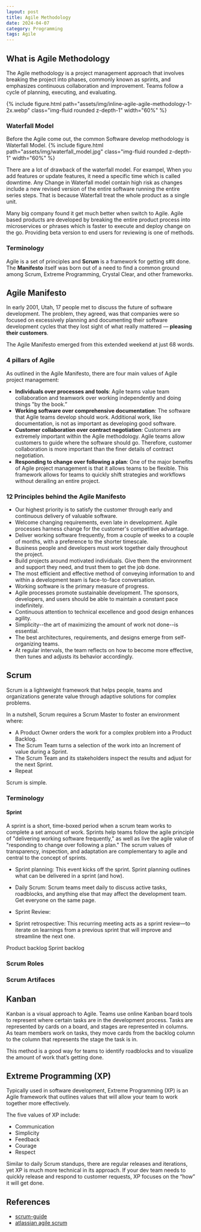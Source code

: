 ```yaml
---
layout: post
title: Agile Methodology
date: 2024-04-07
category: Programming
tags: Agile 
---
```


## What is Agile Methodology

The Agile methodology is a project management approach that involves breaking the project into phases, commonly known as sprints, and emphasizes continuous collaboration and improvement. Teams follow a cycle of planning, executing, and evaluating.

{% include figure.html path="assets/img/inline-agile-agile-methodology-1-2x.webp" class="img-fluid rounded z-depth-1" width="60%" %}

### Waterfall Model
Before the Agile come out, the common Software develop methodology is Waterfall Model. 
{% include figure.html path="assets/img/waterfall_model.jpg" class="img-fluid rounded z-depth-1" width="60%" %}

There are a lot of drawback of the waterfall model. For exampel, When you add features or update features, it need a specific time which is called downtime. Any Change in Waterfall model contain high risk as changes include a new revised version of the entire software running the entire series steps. That is because Waterfall treat the whole product as a single unit. 

Many big company found it get much better when switch to Agile. Agile based products are developed by breaking the entire product process into microservices or phrases which is faster to execute and deploy change on the go. Providing beta version to end users for reviewing is one of methods.

### Terminology

Agile is a set of principles and **Scrum** is a framework for getting s#it done.  
The **Manifesto** itself was born out of a need to find a common ground among Scrum, Extreme Programming, Crystal Clear, and other frameworks.

## Agile Manifesto

In early 2001, Utah, 17 people met to discuss the future of software development. 
The problem, they agreed, was that companies were so focused on excessively planning and documenting their software development cycles that they lost sight of what really mattered — **pleasing their customers**.

The Agile Manifesto emerged from this extended weekend at just 68 words.


### 4 pillars of Agile

As outlined in the Agile Manifesto, there are four main values of Agile project management:

- **Individuals over processes and tools**: Agile teams value team collaboration and teamwork over working independently and doing things "by the book.”
- **Working software over comprehensive documentation**: The software that Agile teams develop should work. Additional work, like documentation, is not as important as developing good software.
- **Customer collaboration over contract negotiation**: Customers are extremely important within the Agile methodology. Agile teams allow customers to guide where the software should go. Therefore, customer collaboration is more important than the finer details of contract negotiation.
- **Responding to change over following a plan**: One of the major benefits of Agile project management is that it allows teams to be flexible. This framework allows for teams to quickly shift strategies and workflows without derailing an entire project.

### 12 Principles behind the Agile Manifesto

- Our highest priority is to satisfy the customer through early and continuous delivery of valuable software.
- Welcome changing requirements, even late in development. Agile processes harness change for the customer's competitive advantage.
- Deliver working software frequently, from a couple of weeks to a couple of months, with a preference to the shorter timescale.
- Business people and developers must work together daily throughout the project.
- Build projects around motivated individuals. Give them the environment and support they need, and trust them to get the job done.
- The most efficient and effective method of conveying information to and within a development team is face-to-face conversation.
- Working software is the primary measure of progress.
- Agile processes promote sustainable development. The sponsors, developers, and users should be able to maintain a constant pace indefinitely.
- Continuous attention to technical excellence and good design enhances agility.
- Simplicity--the art of maximizing the amount of work not done--is essential.
- The best architectures, requirements, and designs emerge from self-organizing teams.
- At regular intervals, the team reflects on how to become more effective, then tunes and adjusts its behavior accordingly.


## Scrum

Scrum is a lightweight framework that helps people, teams and organizations generate value through adaptive solutions for complex problems.

In a nutshell, Scrum requires a Scrum Master to foster an environment where:
- A Product Owner orders the work for a complex problem into a Product Backlog.
- The Scrum Team turns a selection of the work into an Increment of value during a Sprint.
- The Scrum Team and its stakeholders inspect the results and adjust for the next Sprint.
- Repeat

Scrum is simple. 

### Terminology

#### Sprint
A sprint is a short, time-boxed period when a scrum team works to complete a set amount of work. 
Sprints help teams follow the agile principle of "delivering working software frequently," as well as live the agile value of "responding to change over following a plan." The scrum values of transparency, inspection, and adaptation are complementary to agile and central to the concept of sprints.

- Sprint planning: This event kicks off the sprint. Sprint planning outlines what can be delivered in a sprint (and how).
- Daily Scrum: Scrum teams meet daily to discuss active tasks, roadblocks, and anything else that may affect the development team. Get everyone on the same page.

- Sprint Review: 
- Sprint retrospective: This recurring meeting acts as a sprint review—to iterate on learnings from a previous sprint that will improve and streamline the next one. 

Product backlog
Sprint backlog

### Scrum Roles

### Scrum Artifaces

### 

## Kanban

Kanban is a visual approach to Agile. Teams use online Kanban board tools to represent where certain tasks are in the development process. Tasks are represented by cards on a board, and stages are represented in columns. As team members work on tasks, they move cards from the backlog column to the column that represents the stage the task is in.

This method is a good way for teams to identify roadblocks and to visualize the amount of work that’s getting done. 

## Extreme Programming (XP)

Typically used in software development, Extreme Programming (XP) is an Agile framework that outlines values that will allow your team to work together more effectively.  

The five values of XP include:
- Communication
- Simplicity
- Feedback
- Courage
- Respect  

Similar to daily Scrum standups, there are regular releases and iterations, yet XP is much more technical in its approach. If your dev team needs to quickly release and respond to customer requests, XP focuses on the “how” it will get done. 


## References

- [scrum-guide](https://scrumguides.org/scrum-guide.html)
- [atlassian agile scrum](https://www.atlassian.com/agile/scrum)
